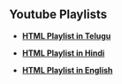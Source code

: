 ## Youtube Playlists 

- **[HTML Playlist in Telugu](https://www.youtube.com/watch?v=lGKGDxwvrEQ)**
  
- **[HTML Playlist in Hindi](https://www.youtube.com/watch?v=rklidcZ-aLU)**

- **[HTML Playlist in English](https://www.youtube.com/watch?v=G3e-cpL7ofc)**

